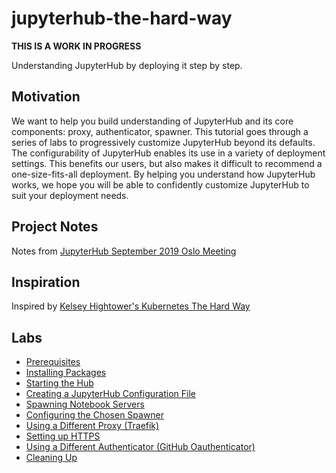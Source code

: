 # jupyterhub-the-hard-way

**THIS IS A WORK IN PROGRESS**

Understanding JupyterHub by deploying it step by step.

## Motivation

We want to help you build understanding of JupyterHub and its core components: proxy, authenticator, spawner.
This tutorial goes through a series of labs to progressively customize JupyterHub beyond its defaults. The
configurability of JupyterHub enables its use in a variety of deployment settings. This benefits our users, but
also makes it difficult to recommend a one-size-fits-all deployment. By helping you understand how
JupyterHub works, we hope you will be able to confidently customize JupyterHub to suit your deployment needs.

## Project Notes

Notes from [JupyterHub September 2019 Oslo Meeting](https://hackmd.io/@YTPvGLFDTVmF7E0kLlhYvQ/BJskJUABS)

## Inspiration

Inspired by [Kelsey Hightower's Kubernetes The Hard Way](https://github.com/kelseyhightower/kubernetes-the-hard-way)

## Labs

- [Prerequisites](docs/01-prerequisites.md)
- [Installing Packages](docs/02-installing-packages.md)
- [Starting the Hub](docs/03-starting-the-hub.md)
- [Creating a JupyterHub Configuration File](docs/04-generate-jupyterhub-config-file.md)
- [Spawning Notebook Servers](docs/05-spawning-notebook-servers.md)
- [Configuring the Chosen Spawner](docs/06-configuring-the-chosen-spawner.md)
- [Using a Different Proxy (Traefik)](docs/07-using-a-different-proxy-traefik.md)
- [Setting up HTTPS](docs/08-setting-up-HTTPS.md)
- [Using a Different Authenticator (GitHub Oauthenticator)](docs/09-using-a-different-authenticator.md)
- [Cleaning Up](docs/10-cleaning-up.md)
